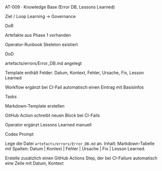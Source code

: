 AT-009 · Knowledge Base (Error DB, Lessons Learned)

Ziel / Loop
Learning → Governance

DoR

Artefakte aus Phase 1 vorhanden

Operator-Runbook Skeleton existiert

DoD

artefacts/errors/Error_DB.md angelegt

Template enthält Felder: Datum, Kontext, Fehler, Ursache, Fix, Lesson Learned

Workflow ergänzt bei CI-Fail automatisch einen Eintrag mit Basisinfos

Tasks

Markdown-Template erstellen

GitHub Action schreibt neuen Block bei CI-Fails

Operator ergänzt Lessons Learned manuell

Codex Prompt

Lege die Datei `artefacts/errors/Error_DB.md` an.
Inhalt: Markdown-Tabelle mit Spalten: Datum | Kontext | Fehler | Ursache | Fix | Lesson Learned.

Erstelle zusätzlich einen GitHub Actions Step, der bei CI-Failure automatisch eine Zeile mit Datum, Kontext
